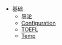 - 基础
    - [导论](introduction)
    - [Configuration](confg)  
    - [TOEFL](toefl)
    - [Temp](Markdown)